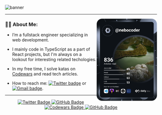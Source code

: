 ![banner](https://user-images.githubusercontent.com/91620216/194315090-6013c4c9-00a4-427d-97ea-ed3cbfb965da.png)

---

<img src="https://github.com/nebocoder/nebocoder/blob/main/devcard.svg" width="200" alt="nebocoders's Dev Card" align="right"/>

### 🧑‍💻 About Me:  
- I’m a fullstack engineer specializing in web development.

- I mainly code in TypeScript as a part of React projects, but I'm always on a lookout for interesting related techologies.

- In my free time, I solve katas on [Codewars](https://www.codewars.com) and read tech articles.

- How to reach me: [![Twitter badge](https://img.shields.io/badge/nebocoder-blue?style=flat&logo=twitter&logoColor=white)](https://twitter.com/nebocoder) or [![Gmail badge](https://img.shields.io/badge/nebocoder@gmail.com-red?style=flat&logo=Gmail&logoColor=white)](mailto:nebocoder@gmail.com).

---

<div id="header" align="center"> 
  <div id="badges">
    <a href="https://twitter.com/nebocoder">
      <img src="https://img.shields.io/badge/Twitter-blue?style=for-the-badge&logo=twitter&logoColor=white" alt="Twitter Badge"/>
    </a>
    <a href="mailto:nebocoder@gmail.com">
      <img src="https://img.shields.io/badge/Email-red?style=for-the-badge&logo=gmail&logoColor=white" alt="GitHub Badge"/>
    </a>
    <a href="https://www.codewars.com/users/nebocoder">
      <img src="https://img.shields.io/badge/Codewars-red?style=for-the-badge&logo=codewars&logoColor=black" alt="Codewars Badge"/>
    </a>
    <a href="https://github.com/nebocoder">
      <img src="https://img.shields.io/badge/Github-black?style=for-the-badge&logo=github&logoColor=white" alt="GitHub Badge"/>
    </a>
  </div>
</div>
